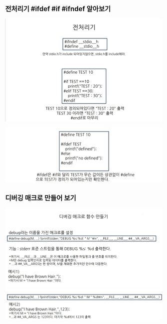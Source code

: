 ## 전처리기 #ifdef #if #ifndef 알아보기

![debug1](./img/debug1.jpg)

![debug2](./img/debug2.jpg)

## 디버깅 매크로 만들어 보기

![debug3](./img/debug3.jpg)


